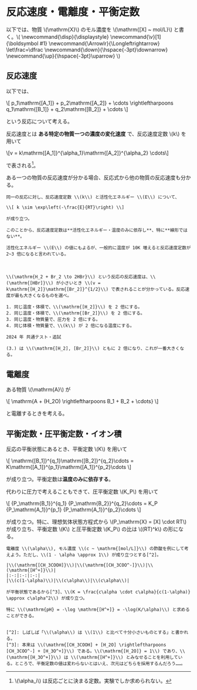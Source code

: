 # 反応速度・電離度・平衡定数

以下では、物質 \\(\mathrm{X}\\) のモル濃度を \\(\mathrm{[X] ~ mol/L}\\) と書く。\\(
    \newcommand{\disp}{\displaystyle}
    \newcommand{\v}[1]{\boldsymbol #1}
    \newcommand{\Arrowlr}{\Longleftrightarrow}
    \let\frac=\dfrac
    \newcommand{\down}{\hspace{-3pt}\downarrow}
    \newcommand{\up}{\hspace{-3pt}\uparrow}
\\)

## 反応速度

以下では、

\\[
    p_1\mathrm{[A_1]} + p_2\mathrm{[A_2]} + \cdots \rightleftharpoons q_1\mathrm{[B_1]} + q_2\mathrm{[B_2]} + \cdots
\\]

という反応について考える。

反応速度とは **ある特定の物質一つの濃度の変化速度** で、反応速度定数 \\(k\\) を用いて

\\[v = k\mathrm{[A_1]}^{\alpha_1}\mathrm{[A_2]}^{\alpha_2} \cdots\\]

で表される[^1]。

ある一つの物質の反応速度が分かる場合、反応式から他の物質の反応速度も分かる。

[^1]: \\(\alpha_i\\) は反応ごとに決まる定数。実験でしか求められない。

```admonish note title="アレニウスの式"
同一の反応に対し、反応速度定数 \\(k\\) と活性化エネルギー \\(E\\) について、

\\[ k \sim \exp\left(-\frac{E}{RT}\right) \\]

が成り立つ。

このことから、反応速度定数は**活性化エネルギー・温度のみに依存し**、特に**線形ではない**。

活性化エネルギー \\(E\\) の値にもよるが、一般的に温度が 10K 増えると反応速度定数が 2~3 倍になると言われている。
```

<br>

```admonish question title="例題: 反応速度が一番大きくなる変化"
\\(\mathrm{H_2 + Br_2 \to 2HBr}\\) という反応の反応速度は、\\(\mathrm{[HBr]}\\) が小さいとき \\(v = k\mathrm{[H_2]}\mathrm{[Br_2]}^{1/2}\\) で表されることが分かっている。反応速度が最も大きくなるものを選べ。

1. 同じ温度・体積で、\\(\mathrm{[H_2]}\\) を 2 倍にする。
2. 同じ温度・体積で、\\(\mathrm{[Br_2]}\\) を 2 倍にする。
3. 同じ温度・物質量で、圧力を 2 倍にする。
4. 同じ体積・物質量で、\\(k\\) が 2 倍になる温度にする。

2024 年 共通テスト・追試
```

```admonish success title="解答"
(3.) は \\(\mathrm{[H_2], [Br_2]}\\) ともに 2 倍になり、これが一番大きくなる。
```

## 電離度

ある物質 \\(\mathrm{A}\\) が

\\[
    \mathrm{A + (H_2O) \rightleftharpoons B_1 + B_2 + \cdots}
\\]

と電離するときを考える。




## 平衡定数・圧平衡定数・イオン積

反応の平衡状態にあるとき、平衡定数 \\(K\\) を用いて

\\[
    \mathrm{[B_1]}^{q_1}\mathrm{[B_2]}^{q_2}\cdots = K\mathrm{[A_1]}^{p_1}\mathrm{[A_1]}^{p_2}\cdots
\\]

が成り立つ。平衡定数は**温度のみに依存する**。

代わりに圧力で考えることもできて、圧平衡定数 \\(K_P\\) を用いて

\\[
    {P_\mathrm{B_1}}^{q_1} {P_\mathrm{B_2}}^{q_2}\cdots = K_P {P_\mathrm{A_1}}^{p_1} {P_\mathrm{A_1}}^{p_2}\cdots
\\]

が成り立つ。特に、理想気体状態方程式から \\(P_\mathrm{X} = [X] \cdot RT\\) が成り立ち、平衡定数 \\(K\\) と圧平衡定数 \\(K_P\\) の比は \\((RT)^k\\) の形になる。

```admonish note title="弱酸・弱塩基の電離度・pH"
電離度 \\(\alpha\\), モル濃度 \\(c ~ \mathrm{[mol/L]}\\) の酢酸を例にして考えよう。ただし、\\(1 - \alpha \approx 1\\) が成り立つとする[^2]。

|\\(\mathrm{[CH_3COOH]}\\)|\\(\mathrm{[CH_3COO^-]}\\)|\\(\mathrm{[H^+]}\\)|
|:-:|:-:|:-:|
|\\(c(1-\alpha)\\)|\\(c\alpha\\)|\\(c\alpha\\)|

が平衡状態であるから[^3]、\\(K = \frac{c\alpha \cdot c\alpha}{c(1-\alpha)} \approx c\alpha^2\\) が成り立つ。

特に \\(\mathrm{pH} = -\log \mathrm{[H^+]} = -\log(K/\alpha)\\) と求めることができる。


[^2]: しばしば「\\(\alpha\\) は \\(1\\) と比べて十分小さいものとする」と書かれる。
[^3]: 本来は \\(\mathrm{[CH_3COOH] + [H_2O] \rightleftharpoons [CH_3COO^-] + [H_3O^+]}\\) である。\\(\mathrm{[H_2O]} = 1\\) であり、\\(\mathrm{[H_3O^+]}\\) は \\(\mathrm{[H^+]}\\) とみなせることを利用している。ところで、平衡定数の値は変わらないとはいえ、次元はどちらを採用するんだろう……。
```
